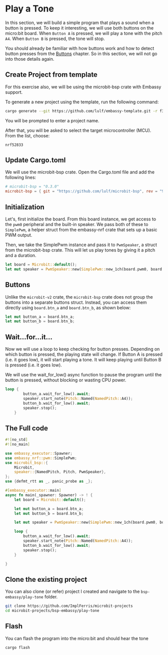 # Play a Tone

In this section, we will build a simple program that plays a sound when a button is pressed. To keep it interesting, we will use both buttons on the micro:bit board. When `Button A` is pressed, we will play a tone with the pitch `A4`. When `Button B` is pressed, the tone will stop. 

You should already be familiar with how buttons work and how to detect button presses from the [Buttons](../smiley-buttons/index.md) chapter. So in this section, we will not go into those details again.


## Create Project from template
For this exercise also, we will be using the microbit-bsp crate with Embassy support.

To generate a new project using the template, run the following command:

```sh
cargo generate --git https://github.com/lulf/embassy-template.git -r f3179dc
```

You will be prompted to enter a project name. 

After that, you will be asked to select the target microcontroller (MCU). From the list, choose:
```
nrf52833
```

## Update Cargo.toml

We will use the microbit-bsp crate. Open the Cargo.toml file and add the following lines:

```toml
# microbit-bsp = "0.3.0"
microbit-bsp = { git = "https://github.com/lulf/microbit-bsp", rev = "9c7d52e" }
```


## Initialization

Let's, first initialize the board. From this board instance, we get access to the `pwm0` peripheral and the built-in speaker. We pass both of these to `SimplePwm`, a helper struct from the embassy-nrf crate that sets up a basic PWM output.

Then, we take the SimplePwm instance and pass it to `PwmSpeaker`, a struct from the microbit-bsp crate. This will let us play tones by giving it a pitch and a duration.

```rust
let board = Microbit::default();
let mut speaker = PwmSpeaker::new(SimplePwm::new_1ch(board.pwm0, board.speaker));
```

## Buttons

Unlike the `microbit-v2` crate, the `microbit-bsp` crate does not group the buttons into a separate buttons struct. Instead, you can access them directly using `board.btn_a` and `board.btn_b`, as shown below:

```rust
let mut button_a = board.btn_a;
let mut button_b = board.btn_b;
```


## Wait...for...it...

Now we will use a loop to keep checking for button presses. Depending on which button is pressed, the playing state will change. If Button A is pressed (i.e. it goes low), it will start playing a tone. It will keep playing until Button B is pressed (i.e. it goes low). 

We will use the wait_for_low() async function to pause the program until the button is pressed, without blocking or wasting CPU power.

```rust
loop {
        button_a.wait_for_low().await;
        speaker.start_note(Pitch::Named(NamedPitch::A4));
        button_b.wait_for_low().await;
        speaker.stop();
    }
```

## The Full code

```rust
#![no_std]
#![no_main]

use embassy_executor::Spawner;
use embassy_nrf::pwm::SimplePwm;
use microbit_bsp::{
    Microbit,
    speaker::{NamedPitch, Pitch, PwmSpeaker},
};
use {defmt_rtt as _, panic_probe as _};

#[embassy_executor::main]
async fn main(_spawner: Spawner) -> ! {
    let board = Microbit::default();

    let mut button_a = board.btn_a;
    let mut button_b = board.btn_b;

    let mut speaker = PwmSpeaker::new(SimplePwm::new_1ch(board.pwm0, board.speaker));

    loop {
        button_a.wait_for_low().await;
        speaker.start_note(Pitch::Named(NamedPitch::A4));
        button_b.wait_for_low().await;
        speaker.stop();
    }

}
```

## Clone the existing project
You can also clone (or refer) project I created and navigate to the `bsp-embassy/play-tone` folder.

```sh
git clone https://github.com/ImplFerris/microbit-projects
cd microbit-projects/bsp-embassy/play-tone
```

## Flash

You can flash the program into the micro:bit and should hear the tone

```sh
cargo flash
```
